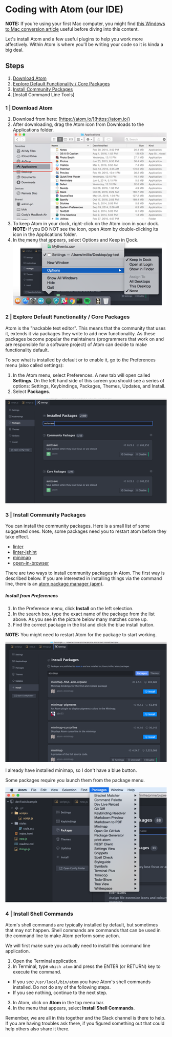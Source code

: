 # Coding with Atom (our IDE)

**NOTE:** If you're using your first Mac computer, you might find [this Windows to Mac conversion article](https://support.apple.com/en-us/HT204216) useful before diving into this content.

Let's install Atom and a few useful plugins to help you work more affectively. Within Atom is where you'll be writing your code so it is kinda a big deal.

## Steps

1. [Download Atom](#1--download-atom)
2. [Explore Default Functionality / Core Packages](#2--explore-default-functionality--core-packages)
3. [Install Community Packages](#3--install-community-packages)
4. [Install Command Line Tools]

### 1 | Download Atom

1. Download from here: [https://atom.io/](https://atom.io/)
2. After downloading, drag the Atom icon from Downloads to the Applications folder.
![](images/applications.png)
3. To keep Atom in your dock, right-click on the Atom icon in your dock. **NOTE:** If you DO NOT see the icon, open Atom by double-clicking its icon in the Applications folder.
4. In the menu that appears, select Options and Keep in Dock.
![](images/keep-in-doc.png)

### 2 | Explore Default Functionality / Core Packages
Atom is the "hackable text editor". This means that the community that uses it, extends it via packages they write to add new functionality. As these packages become popular the maintainers (programmers that work on and are responsible for a software project) of Atom can decide to make functionality default.

To see what is installed by default or to enable it, go to the Preferences menu (also called settings):

1. In the Atom menu, select Preferences. A new tab will open called **Settings**. On the left hand side of this screen you should see a series of options: Settings, Keybindings, Packages, Themes, Updates, and Install.
2. Select **Packages**.

![](images/atom-setting-pane.png)

### 3 | Install Community Packages

You can install the community packages. Here is a small list of some suggested ones. Note, some packages need you to restart atom before they take effect.

- [linter](https://atom.io/packages/linter)
- [linter-jshint](https://atom.io/packages/linter-jshint)
- [minimap](https://atom.io/packages/minimap)
- [open-in-browser](https://atom.io/packages/open-in-browser)

There are two ways to install community packages in Atom. The first way is described below. If you are interested in installing things via the command line, there is an [atom package manager (apm)](http://flight-manual.atom.io/using-atom/sections/atom-packages/#command-line).

##### Install from Preferences

1. In the Preference menu, click **Install** on the left selection.
2. In the search box, type the exact name of the package from the list above. As you see in the picture below many matches come up.
3. Find the correct package in the list and click the blue install button.

**NOTE:** You might need to restart Atom for the package to start working.

![](images/atom-install.png)

I already have installed minimap, so I don't have a blue button.

Some packages require you launch them from the package menu.

![](images/atom-packages-menu.png)

### 4 | Install Shell Commands

Atom's shell commands are typically installed by default, but sometimes that may not happen. Shell commands are commands that can be used in the command line to make Atom perform some action.

We will first make sure you actually need to install this command line application.

1. Open the Terminal application.
2. In Terminal, type `which atom` and press the ENTER (or RETURN) key to execute the command.
 - If you see `/usr/local/bin/atom` you have Atom's shell commands installed. Do not do any of the following steps.
 - If you see nothing, continue to the next step.
3. In Atom, click on **Atom** in the top menu bar.
4. In the menu that appears, select **Install Shell Commands**.

Remember, we are all in this together and the Slack channel is there to help. If you are having troubles ask there, if you figured something out that could help others also share it there.
